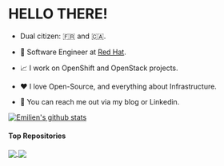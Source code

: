 <h1>HELLO THERE!</h1>

- Dual citizen: 🇫🇷 and 🇨🇦.

- 💼 Software Engineer at [Red Hat](https://www.redhat.com).

- 📈 I work on OpenShift and OpenStack projects.

- ❤️ I love Open-Source, and everything about Infrastructure.

- 💬 You can reach me out via my blog or Linkedin.

<a href="https://github.com/anuraghazra/github-readme-stats"><img align="center" src="https://github-readme-stats.vercel.app/api?username=emilienm&show_icons=true&include_all_commits=true&theme=transparent&hide_border=true" alt="Emilien's github stats" /></a>
#### Top Repositories

<a href="https://github.com/gophercloud/gophercloud">
  <img align="center" src="https://github-readme-stats.vercel.app/api/pin/?username=gophercloud&repo=gophercloud&theme=transparent" />
</a>
<a href="https://github.com/kubernetes-sigs/cluster-api-provider-openstack">
  <img align="center" src="https://github-readme-stats.vercel.app/api/pin/?username=kubernetes-sigs&repo=cluster-api-provider-openstack&theme=transparent" />
</a>
